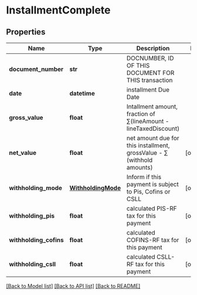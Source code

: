 # InstallmentComplete

## Properties
Name | Type | Description | Notes
------------ | ------------- | ------------- | -------------
**document_number** | **str** | DOCNUMBER, ID OF THIS DOCUMENT FOR THIS transaction | 
**date** | **datetime** | installment Due Date | 
**gross_value** | **float** | Intallment amount, fraction of  ∑(lineAmount - lineTaxedDiscount) | 
**net_value** | **float** | net amount due for this installment, grossValue - ∑ (withhold amounts) | [optional] 
**withholding_mode** | [**WithholdingMode**](WithholdingMode.md) | Inform if this payment is subject to Pis, Cofins or CSLL | [optional] 
**withholding_pis** | **float** | calculated PIS-RF tax for this payment | [optional] 
**withholding_cofins** | **float** | calculated COFINS-RF tax for this payment | [optional] 
**withholding_csll** | **float** | calculated CSLL-RF tax for this payment | [optional] 

[[Back to Model list]](../README.md#documentation-for-models) [[Back to API list]](../README.md#documentation-for-api-endpoints) [[Back to README]](../README.md)



